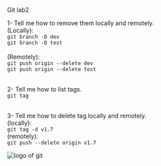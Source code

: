 Git lab2

1- Tell me how to remove them locally and remotely.<br/>
    (Locally):<br/>
        `git branch -D dev` <br/>
        `git branch -D test` <br/><br/>
    (Remotely):<br/>
`git push origin --delete dev` <br/>
`git push origin --delete test` <br/><br/>

2- Tell me how to list tags. <br/>
    `git tag` <br/><br/>

3- Tell me how to delete tag locally and remotely.<br/>
    (locally):<br/>
        `git tag -d v1.7` <br/>
    (remotely):<br/>
`git push --delete origin v1.7`

![logo of git](https://git-scm.com/images/logos/downloads/Git-Icon-1788C.png)